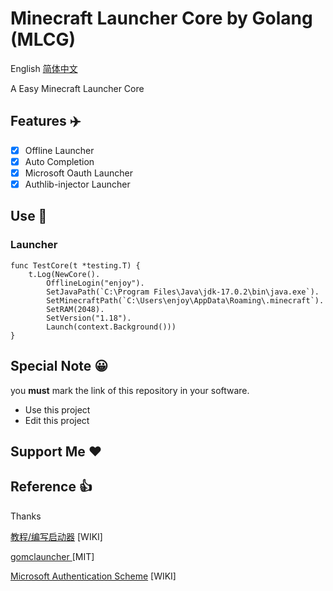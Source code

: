 # Minecraft Launcher Core by Golang (MLCG)

English [简体中文](README.zh.md)

A Easy Minecraft Launcher Core

## Features ✈️

- [x] Offline Launcher
- [x] Auto Completion
- [x] Microsoft Oauth Launcher
- [x] Authlib-injector Launcher

## Use 🚀

### Launcher

```golang
func TestCore(t *testing.T) {
    t.Log(NewCore().
        OfflineLogin("enjoy").
        SetJavaPath(`C:\Program Files\Java\jdk-17.0.2\bin\java.exe`).
        SetMinecraftPath(`C:\Users\enjoy\AppData\Roaming\.minecraft`).
        SetRAM(2048).
        SetVersion("1.18").
        Launch(context.Background()))
}
```

## Special Note 😀

you **must** mark the link of this repository in your software.

- Use this project
- Edit this project

## Support Me ❤️

## Reference 👍

Thanks

[教程/编写启动器]("https://minecraft.fandom.com/zh/wiki/%E6%95%99%E7%A8%8B/%E7%BC%96%E5%86%99%E5%90%AF%E5%8A%A8%E5%99%A8") [WIKI]

[
gomclauncher
]("https://github.com/xmdhs/gomclauncher") [MIT]

[Microsoft Authentication Scheme]("https://wiki.vg/Microsoft_Authentication_Scheme") [WIKI]
